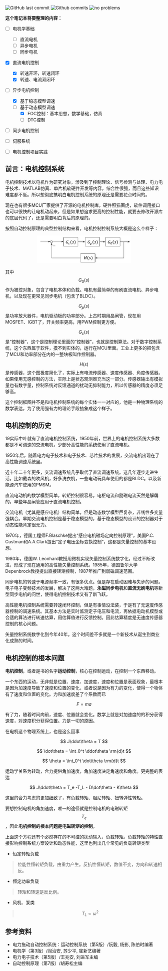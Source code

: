
![GitHub last commit](https://badgen.net/github/last-commit/Meng2025/motor-control/main)
![Github commits](https://badgen.net/github/commits/Meng2025/motor-control/main)
![no problems](https://badgen.net/badge/no%20problem/(maybe)/red)

**这个笔记本将要整理的内容：**
- [ ] 电机学基础
  - [ ] 直流电机
  - [ ] 异步电机
  - [ ] 同步电机

- [x] 直流电机控制
  - [x] 转速开环，转速闭环
  - [x] 转速、电流双闭环

- [ ] 异步电机控制
  - [x] 基于稳态模型调速
  - [ ] 基于动态模型调速
    - [x] FOC控制：基本思想，数学基础，仿真
    - [ ] DTC控制

- [ ] 同步电机控制

- [ ] 伺服系统

- [ ] 电机控制项目实践


## 前言：电机控制系统

电机控制技术以电机作为研究对象，涉及到了控制理论、信号检测与处理、电力电子技术、MATLAB仿真、单片机软硬件开发等内容，综合性很强，而且这些知识难度都不低。所以想彻底搞明白电机控制系统的原理还是需要花点时间的。

现在也有很多MCU厂家提供了开源的电机控制库，硬件照猫画虎，软件调用接口也可以很快的让电机动起来，但是如果想追求更高的控制性能，就要去修改开源库的底层代码了，还是需要明白背后的原理的。

按照自动控制原理的典型控制结构来看，电机控制控制系统大概是这么个样子：

<center>
    <img src = "./assets/images/电机控制系统.jpg" width=300 >
</center>

其中$$G_0(s)$$作为被控对象，包含了电机本体和负载。电机有最简单的有刷直流电机、异步电机，以及现在更常见同步电机（包含了BLDC）。

$$G_p(s)$$是功率放大器件，电机驱动板的功率部分。上古时期用晶闸管，现在用MOSFET、IGBT了，开关频率更高，用PWM控制更方便。

$$G_c(s)$$是“控制器”，这个是控制理论里面的“控制器”，也就是控制算法。对于数字控制系统，这个东西属于软件，摸不到实体的，运行在MCU里面。工业上更多的把包含了MCU和功率部分在内的一整块板叫作控制器。


$$H(s)$$是传感器，这个图极度简化了，实际上有电流传感器、速度传感器、角度传感器。如果使用无感控制的方法，实际上是状态观测器充当这一部分。传感器输出有模拟量也有数字量，控制系统对反馈通道的扰动无抑制能力，所以传感器的精度必须足够高。

这个控制框图并不是和电机控制系统的每个实体一一对应的，他是一种物理系统的数学表达，为了使用强有力的理论手段抽象成这个样子。

## 电机控制的历史

19实际中叶就有了直流电机控制系统，1950年前，世界上的电机控制系统大多数都是不可调速的交流电机，少部分高性能的系统使用了直流电机。

1950年后，随着电力电子技术和电子技术、芯片技术的发展，交流电机出现在了高性能调速系统里。

近十年二十年更多，交流调速系统几乎取代了直流调速系统。这几年逐步走进生活，比如戴森的吹风机，好多洗衣机，一些电动玩具车使用的都是BLDC。以及新能源汽车使用的PMSM。

直流电动机的数学模型简单，转矩控制很容易。电枢电流和励磁电流天然是解耦的，早些年晶闸管应用于直流电机控制。

交流电机（尤其是感应电机）结构简单，但是动态数学模型巨复杂，非线性多变量强耦合。早期交流电机控制是基于稳态模型的，基于稳态模型的设计的控制器对于动态性能肯定很无力。

1970年，德国工程师F.Blaschke提出“感应电机磁场定向控制原理”，美国P.C. Custman和A.A.Clark提出“定子电压坐标变换控制”，这都是矢量控制的基本设想。

1980年，德国W. Leonhard教授用微机实现矢量控制系统数字化，经过不断改进，形成了现在通用的高性能矢量控制系统。1985年，德国鲁尔大学Depenbrock教授提出直接转矩控制，1987年推广到弱磁调速范围。

同步电机的转速于电源频率一致，有很多优点。但是存在启动困难与失步的问题。电子电子变频技术的发展，解决了这两大难题，**永磁同步电机**和**直流无刷电机**等新型同步电机的问世，使得电机控制技术又有了新飞跃。

高性能电机控制系统需要转速闭环控制，但是有事情没法装，于是有了无速度传感器控制的调速系统。其基本方法是实时监测定子电压和电流，再依据电动机模型或合适的算法进行转速估算，用估算值进行反馈控制。因此估算精度是无速度传感器控制的核心问题。


矢量控制系统数字化到今年40年。这个时间差不多就是一个新技术从诞生到商业化成熟的时间。

## 电机控制的根本问题

**电机控制**，或者是书的名字**运动控制**，核心在控制运动，在控制一个东西移动。

一个东西的运动，无非就是位置、速度、加速度，速度和位置是表面现象，最根本是因为加速度导致了速度和位置的变化，或者说是因为有力的变化，使得一个物体有了速度和位置的变化。力和加速度差了个系数而已

$$ F=ma $$

有了力，随着时间向前，速度、位置就会变化。数学上就是对加速度的的积分获得速度，对速度积分获得位置。力是一切的原因。

在电机这个物理系统上，也是这么回事


$$ J\ddot\theta = T $$

$$ \dot\theta = \int_0^t \ddot\theta \rm{d}t $$

$$ \theta = \int_0^t \dot\theta \rm{d}t $$


运动学关系为转动，合力提供角加速度，角加速度决定角速度和角度。更完整的表达

$$ J\ddot\theta = T_e -T_L - D\dot\theta - K\theta $$

这里的合力考虑的更加细致了，有负载转矩、阻尼转矩、扭转弹性转矩。

要想控制电机的角加速度，唯一的途径就是控制电机的电磁转矩$$T_e$$，因此**电机控制的根本问题是电磁转矩的控制**。


上面这个方程还有个必然存在的不可控的扰动输入，负载转矩。负载转矩的特性直接影响控制系统方案设计和动态性能，这里也列出几个常见的负载转矩类型

- 恒定转矩负载
>位能性恒转矩负载，由重力产生。反抗性恒转矩，数值不变，方向和转速相反。

- 恒定功率负载
>转矩和转速是反比例。

- 风机、泵类
>$$ T_L \propto \omega^2$$

## 参考资料

- 电力拖动自动控制系统：运动控制系统（第5版）/阮毅, 杨影, 陈伯时编著
- 电机学（第3版）/阎治安, 苏少平, 崔新艺编著
- 电力电子技术（第5版）/王兆安, 刘进军主编
- 自动控制原理（第7版）/胡寿松主编

